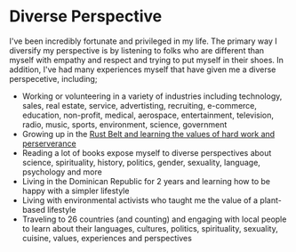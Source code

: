 # Diverse Perspective

I've been incredibly fortunate and privileged in my life. The primary way I diversify my perspective is by listening to folks who are different than myself with empathy and respect and trying to put myself in their shoes. In addition, I've had many experiences myself that have given me a diverse perspecetive, including;

- Working or volunteering in a variety of industries including technology, sales, real estate, service, advertisting, recruiting, e-commerce, education, non-profit, medical, aerospace, entertainment, television, radio, music, sports, environment, science, government
- Growing up in the [Rust Belt and learning the values of hard work and perserverance](https://www.goodreads.com/book/show/18280729-the-hard-way-on-purpose)
- Reading a lot of books expose myself to diverse perspectives about science, spirituality, history, politics, gender, sexuality, language, psychology and more
- Living in the Dominican Republic for 2 years and learning how to be happy with a simpler lifestyle
- Living with environmental activists who taught me the value of a plant-based lifestyle
- Traveling to 26 countries (and counting) and engaging with local people to learn about their languages, cultures, politics, spirituality, sexuality, cuisine, values, experiences and perspectives
